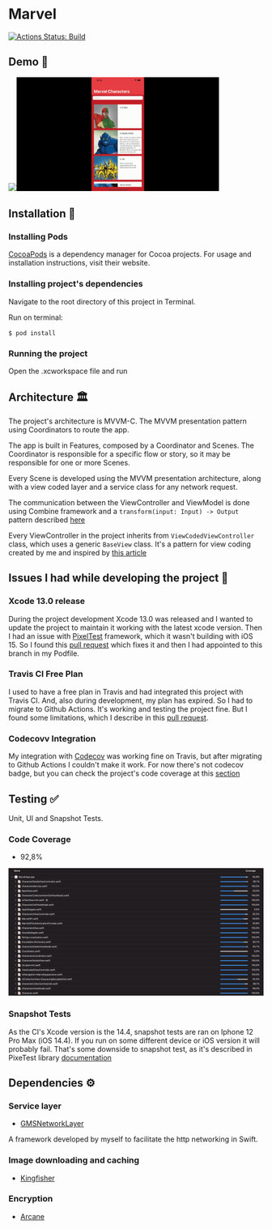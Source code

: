 # Marvel

[![Actions Status: Build](https://github.com/GabrielSilveiraa/Marvel/actions/workflows/workflow.yml/badge.svg)](https://github.com/GabrielSilveiraa/Marvel/actions?query=workflow%3A"workflow")

## Demo 📱
<img src="img/Characters.gif" width="400"/><img src="img/CharacterDetails.gif" width="400"/>

## Installation 🔌

### Installing Pods
[CocoaPods](https://cocoapods.org) is a dependency manager for Cocoa projects. For usage and installation instructions, visit their website.

### Installing project's dependencies
Navigate to the root directory of this project in Terminal.

Run on terminal:
```
$ pod install
```

### Running the project
Open the .xcworkspace file and run

## Architecture 🏛

The project's architecture is MVVM-C. The MVVM presentation pattern using Coordinators to route the app.

The app is built in Features, composed by a Coordinator and Scenes.
The Coordinator is responsible for a specific flow or story, so it may be responsible for one or more Scenes.

Every Scene is developed using the MVVM presentation architecture, along with a view coded layer and a service class for any network request.

The communication between the ViewController and ViewModel is done using Combine framework and a `transform(input: Input) -> Output` pattern described [here](https://medium.com/blablacar-tech/rxswift-mvvm-66827b8b3f10) 

Every ViewController in the project inherits from `ViewCodedViewController` class, which uses a generic `BaseView` class. It's a pattern for view coding created by me and inspired by [this article](https://swiftrocks.com/writing-cleaner-view-code-by-overriding-loadview.html)


## Issues I had while developing the project 🔨

### Xcode 13.0 release 
During the project development Xcode 13.0 was released and I wanted to update the project to maintain it working with the latest xcode version. Then I had an issue with [PixelTest](https://github.com/KaneCheshire/PixelTest) framework, which it wasn't building with iOS 15. So I found this [pull request](https://github.com/KaneCheshire/PixelTest/pull/74) which fixes it and then I had appointed to this branch in my Podfile.

### Travis CI Free Plan
I used to have a free plan in Travis and had integrated this project with Travis CI. And, also during development, my plan has expired. So I had to migrate to Github Actions. It's working and testing the project fine. But I found some limitations, which I describe in this [pull request](https://github.com/GabrielSilveiraa/Marvel/pull/8).

### Codecovv Integration
My integration with [Codecov](https://about.codecov.io/) was working fine on Travis, but after migrating to Github Actions I couldn't make it work. For now there's not codecov badge, but you can check the project's code coverage at this [section](#code-coverage)

## Testing ✅

Unit, UI and Snapshot Tests.

### Code Coverage

- 92,8%

![](img/codecoverage.png)

### Snapshot Tests
As the CI's Xcode version is the 14.4, snapshot tests are ran on Iphone 12 Pro Max (iOS 14.4). If you run on some different device or iOS version it will probably fail. That's some downside to snapshot test, as it's described in PixeTest library [documentation](https://github.com/KaneCheshire/PixelTest#readme)

## Dependencies ⚙️

### Service layer

* [GMSNetworkLayer](https://github.com/GabrielSilveiraa/GMSNetworkLayer)

A framework developed by myself to facilitate the http networking in Swift.

### Image downloading and caching

* [Kingfisher](https://github.com/onevcat/Kingfisher)

### Encryption

* [Arcane](https://github.com/onmyway133/Arcane)
